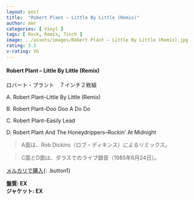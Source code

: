 ```yaml
---
layout: post
title:  "Robert Plant – Little By Little (Remix)"
author: mmr
categories: [ Vinyl ]
tags: [ Rock, Remix, 7inch ]
image: ../assets/images/Robert Plant – Little By Little (Remix).jpg
rating: 3.5
v-rating: VG
---
```


#### Robert Plant – Little By Little (Remix)

ロバート・プラント　７インチ２枚組

A. Robert Plant–Little By Little (Remix)

B. Robert Plant–Doo Doo A Do Do

C. Robert Plant–Easily Lead

D. Robert Plant And The Honeydrippers–Rockin' At Midnight

> A面は、Rob Dickins（ロブ・ディキンス）によるリミックス。

> C面とD面は、ダラスでのライブ録音（1985年6月24日）。

[メルカリで購入](https://jp.mercari.com/item/m78201761711){: .button1}

<div class="mt-4 mb-4 d-flex align-items-center">
<strong class="mr-1">盤質: EX</strong>
</div>
<div class="mt-4 mb-4 d-flex align-items-center">
<strong class="mr-1">ジャケット: EX</strong>
</div>
